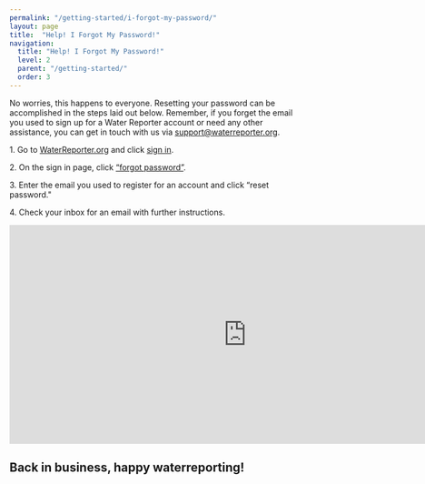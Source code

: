 ```yaml
---
permalink: "/getting-started/i-forgot-my-password/"
layout: page
title:  "Help! I Forgot My Password!"
navigation:
  title: "Help! I Forgot My Password!"
  level: 2
  parent: "/getting-started/"
  order: 3
---
```


<p>
  No worries, this happens to everyone.  Resetting your password can be accomplished in the steps laid out below.  Remember, if you forget the email you used to sign up for a Water Reporter account or need any other assistance, you can get in touch with us via <a href="mailto:support@waterreporter.org">support@waterreporter.org</a>.
</p>


<p>
1. Go to <a href="https://waterreporter.org" target="_blank">WaterReporter.org</a> and click <a href="https://waterreporter.org/user/login" target="_blank">sign in</a>. 
</p>

<p>
2. On the sign in page, click <a href="https://waterreporter.org/user/reset" target="_blank">“forgot password”</a>. 
</p>

<p>
3. Enter the email you used to register for an account and click “reset password."
</p>

<p>
4. Check your inbox for an email with further instructions.
</p>

<p class="text-center">
<iframe src="https://player.vimeo.com/video/139004478?title=0&byline=0&portrait=0" width="833" height="385" frameborder="0" webkitallowfullscreen mozallowfullscreen allowfullscreen></iframe>
</p>

<h2 class="text-center">
Back in business, happy waterreporting!
</h2>
